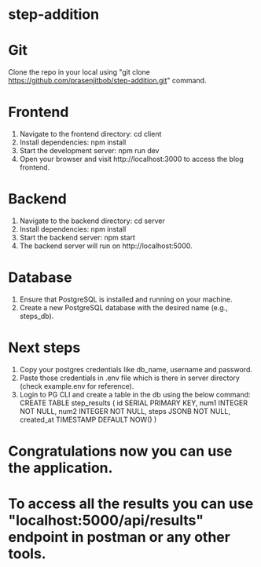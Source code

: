 # step-addition

# Git
  Clone the repo in your local using "git clone https://github.com/prasenjitbob/step-addition.git" command.

# Frontend
1. Navigate to the frontend directory: cd client
2. Install dependencies: npm install
3. Start the development server: npm run dev
4. Open your browser and visit http://localhost:3000 to access the blog frontend.

# Backend
1. Navigate to the backend directory: cd server
2. Install dependencies: npm install
3. Start the backend server: npm start
4. The backend server will run on http://localhost:5000.

# Database
1. Ensure that PostgreSQL is installed and running on your machine.
2. Create a new PostgreSQL database with the desired name (e.g., steps_db).

# Next steps
1. Copy your postgres credentials like db_name, username and password.
2. Paste those credentials in .env file which is there in server directory (check example.env for reference).
3. Login to PG CLI and create a table in the db using the below command: 
    CREATE TABLE step_results (
        id SERIAL PRIMARY KEY,
        num1 INTEGER NOT NULL,
        num2 INTEGER NOT NULL,
        steps JSONB NOT NULL,
        created_at TIMESTAMP DEFAULT NOW()
    )

# Congratulations now you can use the application.

# To access all the results you can use "localhost:5000/api/results" endpoint in postman or any other tools.

